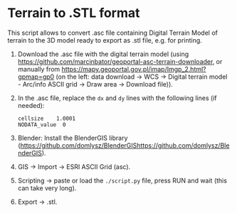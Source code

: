 # Terrain to .STL format

This script allows to convert .asc file containing Digital Terrain Model of terrain to the 3D model ready to export as .stl file, e.g. for printing.

1. Download the .asc file with the digital terrain model (using <https://github.com/marcinbator/geoportal-asc-terrain-downloader>, or manually from <https://mapy.geoportal.gov.pl/imap/Imgp_2.html?gpmap=gp0> (on the left: data download -> WCS -> Digital terrain model - Arc/info ASCII grid -> Draw area -> Download file)).
2. In the .asc file, replace the `dx` and `dy` lines with the following lines (if needed):

   ```asc
   cellsize    1.0001
   NODATA_value  0
   ```

3. Blender: Install the BlenderGIS library (<https://github.com/domlysz/BlenderGIShttps://github.com/domlysz/BlenderGIS>).
4. GIS -> Import -> ESRI ASCII Grid (asc).
5. Scripting -> paste or load the `./script.py` file, press RUN and wait (this can take very long).
6. Export -> .stl.
